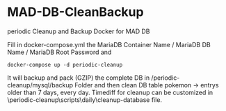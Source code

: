 # MAD-DB-CleanBackup
periodic Cleanup and Backup Docker for MAD DB

Fill in docker-compose.yml the MariaDB Container Name / MariaDB DB Name / MariaDB Root Password and

`docker-compose up -d periodic-cleanup`

It will backup and pack (GZIP) the complete DB in /periodic-cleanup/mysql/backup Folder and then clean DB table pokemon -> entrys older than 7 days, every day.
Timediff for cleanup can be customized in \periodic-cleanup\scripts\daily\cleanup-database file.
